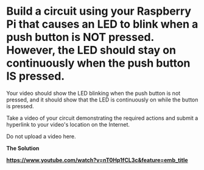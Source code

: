 # Build a circuit using your Raspberry Pi that causes an LED to blink when a push button is NOT pressed. However, the LED should stay on continuously when the push button IS pressed.

Your video should show the LED blinking when the push button is not pressed, and it should show that the LED is continuously on while the button is pressed.

Take a video of your circuit demonstrating the required actions and submit a hyperlink to your video's location on the Internet.

Do not upload a video here.



**The Solution**

**https://www.youtube.com/watch?v=nT0Hp1fCL3c&feature=emb_title**
